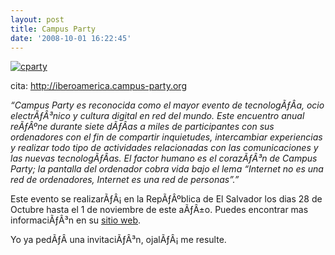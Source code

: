 ```yaml
---
layout: post
title: Campus Party
date: '2008-10-01 16:22:45'
---
```



[![](http://carlos.debianchile.cl/wp-content/uploads/2008/10/cparty-300x129.png "cparty")](http://carlos.debianchile.cl/wp-content/uploads/2008/10/cparty.png)

cita: http://iberoamerica.campus-party.org

*“Campus Party es reconocida como el mayor evento de tecnologÃƒÂ­a, ocio electrÃƒÂ³nico y cultura digital en red del mundo. Este encuentro anual reÃƒÂºne durante siete dÃƒÂ­as a miles de participantes con sus ordenadores con el fin de compartir inquietudes, intercambiar experiencias y realizar todo tipo de actividades relacionadas con las comunicaciones y las nuevas tecnologÃƒÂ­as. El factor humano es el corazÃƒÂ³n de Campus Party; la pantalla del ordenador cobra vida bajo el lema “Internet no es una red de ordenadores, Internet es una red de personas”.”*

Este evento se realizarÃƒÂ¡ en la RepÃƒÂºblica de El Salvador los dias 28 de Octubre hasta el 1 de noviembre de este aÃƒÂ±o. Puedes encontrar mas informaciÃƒÂ³n en su [sitio web](http://iberoamerica.campus-party.org "http://iberoamerica.campus-party.org").

Yo ya pedÃƒÂ­ una invitaciÃƒÂ³n, ojalÃƒÂ¡ me resulte.


